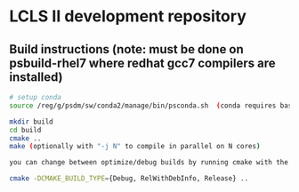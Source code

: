 # LCLS II development repository
## Build instructions (note: must be done on psbuild-rhel7 where redhat gcc7 compilers are installed)
```bash
# setup conda
source /reg/g/psdm/sw/conda2/manage/bin/psconda.sh  (conda requires bash)

mkdir build
cd build
cmake ..
make (optionally with "-j N" to compile in parallel on N cores)

you can change between optimize/debug builds by running cmake with the following:

cmake -DCMAKE_BUILD_TYPE={Debug, RelWithDebInfo, Release} ..
```

